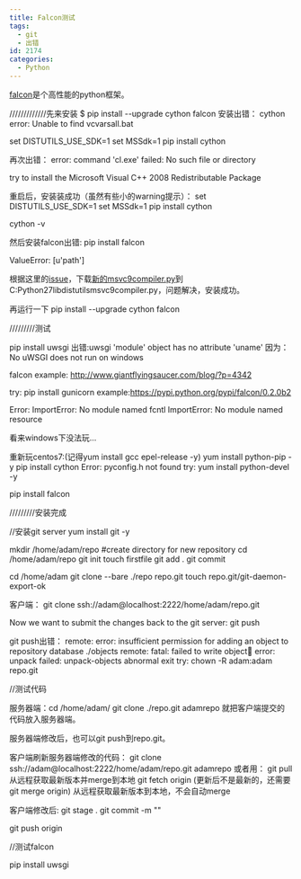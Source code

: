 ```yaml
---
title: Falcon测试
tags:
  - git
  - 出错
id: 2174
categories:
  - Python
---
```


[falcon](http://falcon.readthedocs.org/en/latest/user/install.html)是个高性能的python框架。

/////////////先来安装
$ pip install --upgrade cython falcon
安装出错：
cython error: Unable to find vcvarsall.bat

set DISTUTILS_USE_SDK=1
set MSSdk=1
pip install cython

再次出错：
error: command 'cl.exe' failed: No such file or directory

 try to install the Microsoft Visual C++ 2008 Redistributable Package

重启后，安装装成功（虽然有些小的warning提示）：
set DISTUTILS_USE_SDK=1
set MSSdk=1
pip install cython

cython -v

然后安装falcon出错: pip install falcon

ValueError: [u'path']

根据这里的[issue](http://bugs.python.org/issue7511)，下载[新的msvc9compiler.py](https://bitbucket.org/jurko/cpython/src/b0962aec201e7d4b4f1ac32dbc130379ec6d943a/Lib/distutils/msvc9compiler.py?at=jurko/distutils_msvc_express_fix)到C:Python27libdistutilsmsvc9compiler.py，问题解决，安装成功。

再运行一下 pip install --upgrade cython falcon

/////////测试

pip install uwsgi
出错:uwsgi 'module' object has no attribute 'uname'
因为：No uWSGI does not run on windows

falcon example: http://www.giantflyingsaucer.com/blog/?p=4342

try:
pip install gunicorn
example:https://pypi.python.org/pypi/falcon/0.2.0b2

Error:
ImportError: No module named fcntl
ImportError: No module named resource

看来windows下没法玩...

重新玩centos7:(记得yum install gcc epel-release -y)
yum install python-pip -y
pip install cython
Error: pyconfig.h not found
try: yum install python-devel -y

pip install falcon

/////////安装完成

//安装git server
yum install git -y

mkdir /home/adam/repo #create directory for new repository
cd /home/adam/repo
git init
touch firstfile
git add .
git commit

cd /home/adam
git clone --bare ./repo repo.git
touch repo.git/git-daemon-export-ok

客户端：
git clone ssh://adam@localhost:2222/home/adam/repo.git

Now we want to submit the changes back to the git server:
git push

git push出错：
remote: error: insufficient permission for adding an object to repository database ./objects
remote: fatal: failed to write object
error: unpack failed: unpack-objects abnormal exit
try: chown -R adam:adam repo.git

//测试代码

服务器端：cd /home/adam/
git clone ./repo.git adamrepo
就把客户端提交的代码放入服务器端。

服务器端修改后，也可以git push到repo.git。

客户端刷新服务器端修改的代码：
git clone ssh://adam@localhost:2222/home/adam/repo.git adamrepo
或者用：
git pull 从远程获取最新版本并merge到本地
git fetch origin (更新后不是最新的，还需要git merge origin) 从远程获取最新版本到本地，不会自动merge

客户端修改后:
git stage .
git commit -m ""

git push origin

//测试falcon

pip install uwsgi